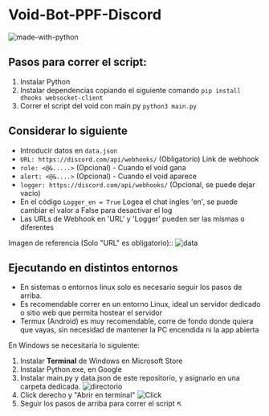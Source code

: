 # Void-Bot-PPF-Discord
![made-with-python](https://img.shields.io/badge/Made%20with-Python-1f425f.svg)

## Pasos para correr el script:
1. Instalar Python
2. Instalar dependencias copiando el siguiente comando
```pip install dhooks websocket-client```
3. Correr el script del void con main.py
```python3 main.py```

## Considerar lo siguiente
- Introducir datos en `data.json`
 - `URL: https://discord.com/api/webhooks/` (Obligatorio) Link de webhook
 - `role: <@&.....>` (Opcional) - Cuando el void gana
 - `alert: <@&....>` (Opcional) - Cuando el void aparece
 - `logger: https://discord.com/api/webhooks/` (Opcional, se puede dejar vacio)
 - En el código `Logger_en = True` Logea el chat ingles 'en', se puede cambiar el valor a False para desactivar el log
 - Las URLs de Webhook en 'URL' y 'Logger' pueden ser las mismas o diferentes

Imagen de referencia (Solo "URL" es obligatorio)::
![data](/media/data.png)

## Ejecutando en distintos entornos
- En sistemas o entornos linux solo es necesario seguir los pasos de arriba.
- Es recomendable correr en un entorno Linux, ideal un servidor dedicado o sitio web que permita hostear el servidor
- Termux (Android) es muy recomendable, corre de fondo donde quiera que vayas, sin necesidad de mantener la PC encendida ni la app abierta

En Windows se necesitaría lo siguiente:
1. Instalar **Terminal** de Windows en Microsoft Store
2. Instalar Python.exe, en Google
3. Instalar main.py y data.json de este repositorio, y asignarlo en una carpeta dedicada.
![directorio](https://raw.githubusercontent.com/ripiner/Void-bot-PPF-discord/main/media/directorio.png)
4. Click derecho y "Abrir en terminal"
![Click](/media/click.png)
5. Seguir los pasos de arriba para correr el script ↖️
